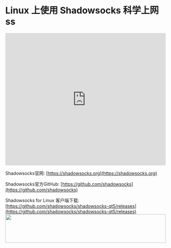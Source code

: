 # Linux 上使用 Shadowsocks 科学上网 ss
<iframe width="100%" height="415" src="https://www.youtube.com/embed/W7Y9jp2GDWg" frameborder="0" allow="autoplay; encrypted-media" allowfullscreen></iframe>

Shadowsocks官网: [https://shadowsocks.org](https://shadowsocks.org)

Shadowsocks官方GitHub: [https://github.com/shadowsocks](https://github.com/shadowsocks)

Shadowsocks for Linux 客户端下载: [https://github.com/shadowsocks/shadowsocks-qt5/releases](https://github.com/shadowsocks/shadowsocks-qt5/releases)
<a href="https://www.vultr.com/?ref=7775614-4F"><img src="https://www.vultr.com/media/banner_1.png" width="100%" height="90"></a>